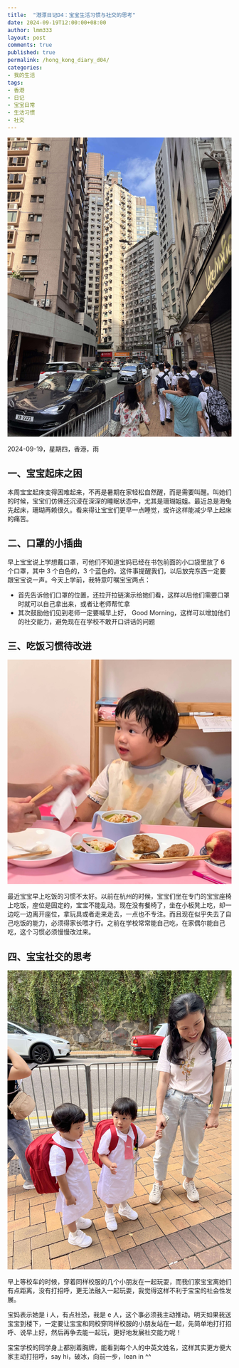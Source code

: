 ```yaml
---
title:  "港漂日记D4：宝宝生活习惯与社交的思考"
date: 2024-09-19T12:00:00+08:00
author: lmm333
layout: post
comments: true
published: true
permalink: /hong_kong_diary_d04/
categories:
- 我的生活
tags:
- 香港
- 日记
- 宝宝日常
- 生活习惯
- 社交
---
```

![00_building.JPG](../images/2024-09-19-hong_kong_diary_d04/00_building.JPG)

2024-09-19，星期四，香港，雨

## 一、宝宝起床之困

本周宝宝起床变得困难起来，不再是暑期在家轻松自然醒，而是需要叫醒。叫她们的时候，宝宝们仿佛还沉浸在深深的睡眠状态中，尤其是珊瑚姐姐。最近总是海兔先起床，珊瑚再赖很久。看来得让宝宝们更早一点睡觉，或许这样能减少早上起床的痛苦。
<!--more-->

## 二、口罩的小插曲

早上宝宝说上学想戴口罩，可他们不知道宝妈已经在书包前面的小口袋里放了 6 个口罩，其中 3 个白色的，3 个蓝色的。这件事提醒我们，以后放完东西一定要跟宝宝说一声。今天上学前，我特意叮嘱宝宝两点：

- 首先告诉他们口罩的位置，还拉开拉链演示给她们看，这样以后他们需要口罩时就可以自己拿出来，或者让老师帮忙拿
- 其次鼓励他们见到老师一定要喊早上好， Good Morning，这样可以增加他们的社交能力，避免现在在学校不敢开口讲话的问题

## 三、吃饭习惯待改进

![01_eat.JPG](../images/2024-09-19-hong_kong_diary_d04/01_eat.JPG)

最近宝宝早上吃饭的习惯不太好。以前在杭州的时候，宝宝们坐在专门的宝宝座椅上吃饭，座位是固定的，宝宝不能乱动。现在没有餐椅了，坐在小板凳上吃，却一边吃一边离开座位，拿玩具或者走来走去，一点也不专注。而且现在似乎失去了自己吃饭的能力，必须得家长喂才行。之前在学校常常能自己吃，在家偶尔能自己吃，这个习惯必须慢慢改过来。

## 四、宝宝社交的思考

![02_morning.JPG](../images/2024-09-19-hong_kong_diary_d04/02_morning.JPG)

早上等校车的时候，穿着同样校服的几个小朋友在一起玩耍，而我们家宝宝离她们有点距离，没有打招呼，更无法融入一起玩耍，我觉得这样不利于宝宝的社会性发展。

宝妈表示她是 i 人，有点社恐，我是 e 人，这个事必须我主动推动。明天如果我送宝宝到楼下，一定要让宝宝和同校穿同样校服的小朋友站在一起，先简单地打打招呼、说早上好，然后再争去能一起玩，更好地发展社交能力呢！

宝宝学校的同学身上都别着胸牌，能看到每个人的中英文姓名，这样其实更方便大家主动打招呼，say hi，破冰，向前一步，lean in ^^